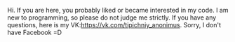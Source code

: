 Hi. If you are here, you probably liked or became interested in my code. 
I am new to programming, so please do not judge me strictly.
If you have any questions, here is my VK:https://vk.com/tipichniy_anonimus. Sorry, I don't have Facebook =D
